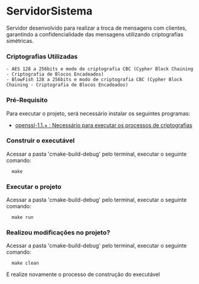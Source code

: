 # ServidorSistema 
Servidor desenvolvido para realizar a troca de mensagens com clientes, 
garantindo a confidencialidade das mensagens utilizando criptografias simétricas.
### Criptografias Utilizadas
    - AES 128 a 256bits e modo de criptografia CBC (Cypher Block Chaining - Criptografia de Blocos Encadeados)
    - BlowFish 128 a 256bits e modo de criptografia CBC (Cypher Block Chaining - Criptografia de Blocos Encadeados)
### Pré-Requisito
Para executar o projeto, será necessário instalar os seguintes programas:

- [openssl-1.1.+ : Necessário para executar os processos de criptografias](https://www.openssl.org/source/)

### Construir o executável 
Acessar a pasta 'cmake-build-debug' pelo terminal, executar o seguinte comando:
```shell
  make
```

### Executar o projeto
Acessar a pasta 'cmake-build-debug' pelo terminal, executar o seguinte comando:
```shell
  make run
```

### Realizou modificações no projeto?
Acessar a pasta 'cmake-build-debug' pelo terminal, executar o seguinte comando:
```shell
  make clean
```
E realize novamente o processo de construção do executável
